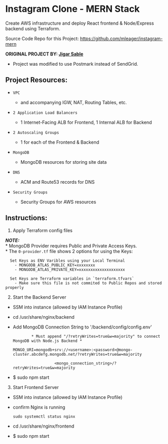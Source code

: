 # Instagram Clone - MERN Stack

Create AWS infrastructure and deploy React frontend & Node/Express backend using Terraform.

Source Code Repo for this Project: https://github.com/mleager/instagram-mern

**ORIGINAL PROJECT BY: [Jigar Sable](https://github.com/jigar-sable/instagram-mern)**

- Project was modified to use Postmark instead of SendGrid.

## Project Resources:
- `VPC`
  - and accompanying IGW, NAT, Routing Tables, etc.

- `2 Application Load Balancers`
  - 1 Internet-Facing ALB for Frontend, 1 Internal ALB for Backend

- `2 Autoscaling Groups`
  - 1 for each of the Frontend & Backend

- `MongoDB`
  - MongoDB resources for storing site data

- `DNS`
  - ACM and Route53 records for DNS

- `Security Groups`
  - Security Groups for AWS resources

## Instructions:

1. Apply Terraform config files

  ***NOTE:*** <br>
    * MongoDB Provider requires Public and Private Access Keys. <br>
    * The `0-provider.tf` file shows 2 options for using the Keys:
      
      Set Keys as ENV Varibles using your Local Terminal
        - MONGODB_ATLAS_PUBLIC_KEY=xxxxxxxx
        - MONGODB_ATLAS_PRIVATE_KEY=xxxxxxxxxxxxxxxxxxxx
          
      Set Keys are Terraform variables in `terraform.tfvars`
        - Make sure this file is not commited to Public Repos and stored properly

2. Start the Backend Server
- SSM into instance (allowed by IAM Instance Profile)
- cd /usr/share/nginx/backend
- Add MongoDB Connection String to '/backend/config/config.env'
  
  ```
          * Must append "/?retryWrites=true&w=majority" to connect MongoDB with Node.js Backend *
  
  MONGO_URI=mongodb+srv://<username>:<password>@mongo-cluster.abcdefg.mongodb.net/?retryWrites=true&w=majority

                    <mongo_connection_string>/?retryWrites=true&w=majority
  ```
- $ sudo npm start

3. Start Frontend Server
- SSM into instance (allowed by IAM Instance Profile)
- confirm Nginx is running
  
  `sudo systemctl status nginx`
- cd /usr/share/nginx/frontend
- $ sudo npm start
